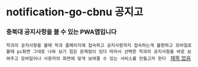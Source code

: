 # notification-go-cbnu 공지고
### 충북대 공지사항을 볼 수 있는 PWA앱입니다
`학과의 공지사항을 볼때 학과 홈페이지에 접속하고 공지사항까지 접속하는게 불편하고 모바일로 볼때 pc화면 그대로 나와 보기 힘든 문제점이 있다 따라서 선택한 학과의 공지사항을 바로 보여주고 모바일이나 사용자의 화면에 맞게 보여줄 수 있는 서비스를 만들고자 한다`
&nbsp;
[제목 없음](https://www.notion.so/c29736c076c3409e8aabc908a841c3b3)
